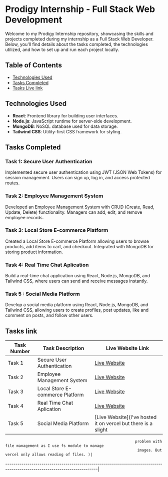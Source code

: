 # Prodigy Internship - Full Stack Web Development

Welcome to my Prodigy Internship repository, showcasing the skills and projects completed during my internship as a Full Stack Web Developer. Below, you'll find details about the tasks completed, the technologies utilized, and how to set up and run each project locally.

## Table of Contents

- [Technologies Used](#technologies-used)
- [Tasks Completed](#tasks-completed)
- [Tasks Live link](#Taskslink)


## Technologies Used

- **React**: Frontend library for building user interfaces.
- **Node.js**: JavaScript runtime for server-side development.
- **MongoDB**: NoSQL database used for data storage.
- **Tailwind CSS**: Utility-first CSS framework for styling.

## Tasks Completed

### Task 1: Secure User Authentication

Implemented secure user authentication using JWT (JSON Web Tokens) for session management. Users can sign up, log in, and access protected routes.

### Task 2: Employee Management System

Developed an Employee Management System with CRUD (Create, Read, Update, Delete) functionality. Managers can add, edit, and remove employee records.

### Task 3: Local Store E-commerce Platform

Created a Local Store E-commerce Platform allowing users to browse products, add items to cart, and checkout. Integrated with MongoDB for storing product information.

### Task 4: Real Time Chat Aplication

 Build a real-time chat application using React, Node.js, MongoDB, and Tailwind CSS, where users can send and receive messages instantly.

### Task 5 : Social Media Platform

 Develop a social media platform using React, Node.js, MongoDB, and Tailwind CSS, allowing users to create profiles, post updates, like and comment on posts, and follow other users.


## Tasks link

| Task Number | Task Description                          | Live Website Link                                              |
|-------------|-------------------------------------------|----------------------------------------------------------------|
| Task 1      | Secure User Authentication                | [Live Website](https://prodigy-internship-sigma.vercel.app)|
| Task 2      | Employee Management System                | [Live Website](https://prodigy-internship-fsii.vercel.app)|
| Task 3      | Local Store E-commerce Platform           | [Live Website](https://prodigy-internship-iii.vercel.app)|
| Task 4      | Real Time Chat Aplication                 | [Live Website](https://prodigy-fs-04-delta.vercel.app)|
| Task 5      | Social Media Platform                     | [Live Website](I've hosted it on vercel but there is a slight 
                                                              problem with file management as I use fs module to manage 
                                                               images. But vercel only allows reading of files. )|
----------------------------------------------------------------------------------------------------------------------------|